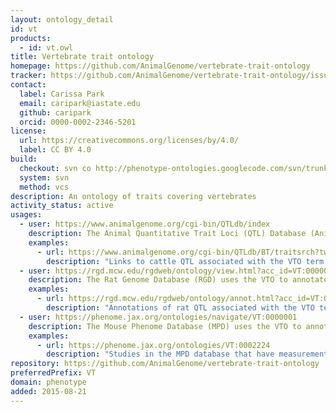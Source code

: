 ```yaml
---
layout: ontology_detail
id: vt
products:
  - id: vt.owl
title: Vertebrate trait ontology
homepage: https://github.com/AnimalGenome/vertebrate-trait-ontology
tracker: https://github.com/AnimalGenome/vertebrate-trait-ontology/issues
contact:
  label: Carissa Park
  email: caripark@iastate.edu
  github: caripark
  orcid: 0000-0002-2346-5201
license:
  url: https://creativecommons.org/licenses/by/4.0/
  label: CC BY 4.0
build:
  checkout: svn co http://phenotype-ontologies.googlecode.com/svn/trunk/src/ontology/vt
  system: svn
  method: vcs
description: An ontology of traits covering vertebrates
activity_status: active
usages:
  - user: https://www.animalgenome.org/cgi-bin/QTLdb/index
    description: The Animal Quantitative Trait Loci (QTL) Database (Animal QTLdb) annotates trait mapping data for livestock animals using the VTO
    examples:
      - url: https://www.animalgenome.org/cgi-bin/QTLdb/BT/traitsrch?tword=Gastrointestinal%20tract%20weight
        description: "Links to cattle QTL associated with the VTO term gastrointestinal system morphology trait or its descendants"
  - user: https://rgd.mcw.edu/rgdweb/ontology/view.html?acc_id=VT:0000001
    description: The Rat Genome Database (RGD) uses the VTO to annotate rat QTL
    examples:
      - url: https://rgd.mcw.edu/rgdweb/ontology/annot.html?acc_id=VT:0003947&species=Rat
        description: "Annotations of rat QTL associated with the VTO term cholesterol amount or its descendants"
  - user: https://phenome.jax.org/ontologies/navigate/VT:0000001
    description: The Mouse Phenome Database (MPD) uses the VTO to annotate mouse strain traits
    examples:
      - url: https://phenome.jax.org/ontologies/VT:0002224
        description: "Studies in the MPD database that have measurements related to the VTO term spleen size trait or its descendants"
repository: https://github.com/AnimalGenome/vertebrate-trait-ontology
preferredPrefix: VT
domain: phenotype
added: 2015-08-21
---
```


